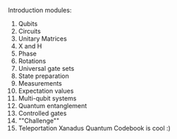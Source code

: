 Introduction modules:
1) Qubits
2) Circuits
3) Unitary Matrices
4) X and H
5) Phase
6) Rotations
7) Universal gate sets
8) State preparation
9) Measurements
10) Expectation values
11) Multi-qubit systems 
12) Quantum entanglement
13) Controlled gates
14) ""Challenge""
15) Teleportation
Xanadus Quantum Codebook is cool :)
